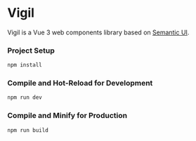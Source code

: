 # Vigil
 Vigil is a Vue 3 web components library based on [Semantic UI](https://semantic-ui.com/).

 ### Project Setup

 ```sh
 npm install
 ```

 ### Compile and Hot-Reload for Development

 ```sh
 npm run dev
 ```

 ### Compile and Minify for Production

 ```sh
 npm run build
 ```
